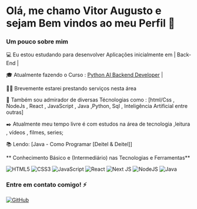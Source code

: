 # Olá, me chamo Vitor Augusto e sejam Bem vindos ao meu Perfil 👋

### Um pouco sobre mim

💻 Eu estou estudando para desenvolver Aplicações inicialmente em | Back-End |

🎓 Atualmente fazendo o Curso : [Python AI Backend Developer](https://web.dio.me/home) |

👩‍💻 Brevemente estarei prestando serviços nesta área

🔎 Também sou admirador de diversas Técnologias como : [html/Css , NodeJs , React , JavaScript , Java ,Python, Sql , Inteligência Artificial entre outras]

✒️ Atualmente meu tempo livre é com estudos na área de tecnologia ,leitura , vídeos , filmes, series;

📚 Lendo: [Java - Como Programar [Deitel & Deitel]]

** Conhecimento Básico e (Intermediário) nas Tecnologias e Ferramentas**

![HTML5](https://img.shields.io/badge/html5-%23E34F26.svg?style=for-the-badge&logo=html5&logoColor=white)
![CSS3](https://img.shields.io/badge/css3-%231572B6.svg?style=for-the-badge&logo=css3&logoColor=white)
![JavaScript](https://img.shields.io/badge/javascript-%23323330.svg?style=for-the-badge&logo=javascript&logoColor=%23F7DF1E)
![React](https://img.shields.io/badge/react-%2320232a.svg?style=for-the-badge&logo=react&logoColor=%2361DAFB)
![Next JS](https://img.shields.io/badge/Next-black?style=for-the-badge&logo=next.js&logoColor=white)
![NodeJS](https://img.shields.io/badge/node.js-6DA55F?style=for-the-badge&logo=node.js&logoColor=white)
![Java](https://img.shields.io/badge/java-%23ED8B00.svg?style=for-the-badge&logo=openjdk&logoColor=white)

### Entre em contato comigo! ⚡
[![GitHub](https://img.shields.io/badge/GitHub-100000?style=for-the-badge&logo=github&logoColor=white)](https://github.com/vitor-augusto-nascimento/vitor-augusto-nascimento/tree/main)



